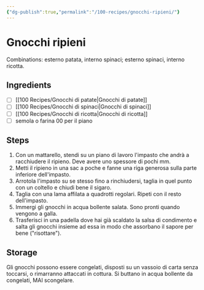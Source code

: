 ```yaml
---
{"dg-publish":true,"permalink":"/100-recipes/gnocchi-ripieni/"}
---
```


# Gnocchi ripieni
Combinations: esterno patata, interno spinaci; esterno spinaci, interno ricotta.
## Ingredients
- [ ] [[100 Recipes/Gnocchi di patate\|Gnocchi di patate]]
- [ ] [[100 Recipes/Gnocchi di spinaci\|Gnocchi di spinaci]]
- [ ] [[100 Recipes/Gnocchi di ricotta\|Gnocchi di ricotta]]
- [ ] semola o farina 00 per il piano
## Steps
1. Con un mattarello, stendi su un piano di lavoro l'impasto che andrà a racchiudere il ripieno. Deve avere uno spessore di pochi mm.
2. Metti il ripieno in una sac a poche e fanne una riga generosa sulla parte inferiore dell'impasto.
3. Arrotola l'impasto su se stesso fino a rinchiudersi, taglia in quel punto con un coltello e chiudi bene il sigaro.
4. Taglia con una lama affilata a quadrotti regolari. Ripeti con il resto dell'impasto.
5. Immergi gli gnocchi in acqua bollente salata. Sono pronti quando vengono a galla.
6.  Trasferisci in una padella dove hai già scaldato la salsa di condimento e salta gli gnocchi insieme ad essa in modo che assorbano il sapore per bene ("risottare").
## Storage
Gli gnocchi possono essere congelati, disposti su un vassoio di carta senza toccarsi, o rimarranno attaccati in cottura. Si buttano in acqua bollente da congelati, MAI scongelare.